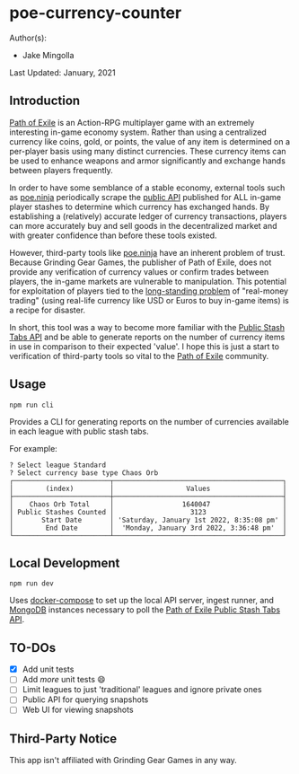 # poe-currency-counter

Author(s):
- Jake Mingolla

Last Updated: January, 2021

## Introduction

[Path of Exile][PathOfExile] is an Action-RPG multiplayer
game with an extremely interesting in-game economy system.
Rather than using a centralized currency like coins, gold,
or points, the value of any item is determined on a per-player
basis using many distinct currencies. These currency items
can be used to enhance weapons and armor significantly and
exchange hands between players frequently.

In order to have some semblance of a stable economy, external
tools such as [poe.ninja][PoENinja] periodically scrape
the [public API][PathOfExileTradeAPI] published for ALL in-game
player stashes to determine which currency has exchanged hands.
By establishing a (relatively) accurate ledger of currency transactions,
players can more accurately buy and sell goods in the decentralized
market and with greater confidence than before these tools existed.

However, third-party tools like [poe.ninja][PoENinja] have an inherent
problem of trust. Because Grinding Gear Games, the publisher of
Path of Exile, does not provide any verification of currency values
or confirm trades between players, the in-game markets are vulnerable
to manipulation. This potential for exploitation of players tied
to the [long-standing problem][RMTForumDiscussion] of "real-money trading"
(using real-life currency like USD or Euros to buy in-game items) is
a recipe for disaster.

In short, this tool was a way to become more familiar with the
[Public Stash Tabs API][PathOfExileAPIReference] and be able to generate
reports on the number of currency items in use in comparison to their
expected 'value'. I hope this is just a start to verification of
third-party tools so vital to the [Path of Exile][PathOfExile] community.

## Usage
```
npm run cli
```
Provides a CLI for generating reports on the number of currencies
available in each league with public stash tabs.

For example:
```
? Select league Standard
? Select currency base type Chaos Orb
┌────────────────────────┬──────────────────────────────────────────┐
│        (index)         │                  Values                  │
├────────────────────────┼──────────────────────────────────────────┤
│    Chaos Orb Total     │                 1640047                  │
│ Public Stashes Counted │                   3123                   │
│       Start Date       │ 'Saturday, January 1st 2022, 8:35:08 pm' │
│        End Date        │  'Monday, January 3rd 2022, 3:36:48 pm'  │
└────────────────────────┴──────────────────────────────────────────┘
```

## Local Development
```
npm run dev
```
Uses [docker-compose][docker] to set up the local API server,
ingest runner, and [MongoDB][MongoDB] instances necessary to poll
the [Path of Exile Public Stash Tabs API][PathOfExileAPIReference].

## TO-DOs
- [x] Add unit tests
- [ ] Add _more_ unit tests :smile:
- [ ] Limit leagues to just 'traditional' leagues and ignore private ones
- [ ] Public API for querying snapshots
- [ ] Web UI for viewing snapshots

## Third-Party Notice
This app isn't affiliated with Grinding Gear Games in any way.

<!-- REFERENCES -->
[PathOfExile]: http://www.pathofexile.com
[PathOfExileTradeAPI]: https://www.pathofexile.com/trade
[PathOfExileAPIReference]: https://www.pathofexile.com/developer/docs/reference
[PoENinja]: https://poe.ninja/challenge/currency
[RMTForumDiscussion]: https://www.pathofexile.com/forum/view-thread/1805649/page/1
[docker]: https://docs.docker.com/
[MongoDB]: https://docs.mongodb.com/
